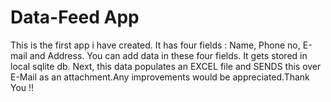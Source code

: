 # Data-Feed App
This is the first app i have created. It has four fields : Name, Phone no, E-mail and Address. You can add data in these four fields. It gets stored in local sqlite db. Next, this data populates an EXCEL file and SENDS this over E-Mail as an attachment.Any improvements would be appreciated.Thank You !!
